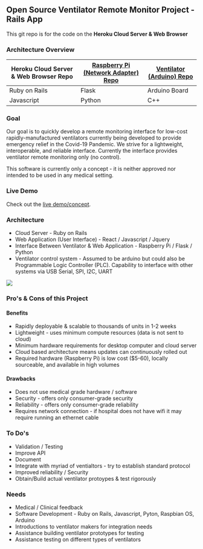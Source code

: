 ## Open Source Ventilator Remote Monitor Project - Rails App

This git repo is for the code on the **Heroku Cloud Server & Web Browser**

### Architecture Overview
| Heroku Cloud Server & Web Browser Repo | [Raspberry Pi (Network Adapter) Repo](https://github.com/Open-Ventilator-Remote-Monitoring/remote-ventilator-monitor-pi) | [Ventilator (Arduino) Repo](https://github.com/Open-Ventilator-Remote-Monitoring/ventilator-monitor-arduino) |
| ----------- | ----------- | ----------- |
| Ruby on Rails | Flask | Arduino Board |
| Javascript | Python | C++ |

### Goal
Our goal is to quickly develop a remote monitoring interface for low-cost rapidly-manufactured ventilators currently being developed to provide emergency relief in the Covid-19 Pandemic.  We strive for a lightweight, interoperable, and reliable interface. Currently the interface provides ventilator remote monitoring only (no control).

This software is currently only a concept - it is neither approved nor intended to be used in any medical setting.

### Live Demo
Check out the [live demo/concept](http://www.ventilatormonitor.com).

### Architecture
- Cloud Server - Ruby on Rails
- Web Application (User Interface) - React / Javascript / Jquery
- Interface Between Ventilator & Web Application - Raspberry Pi / Flask / Python
- Ventilator control system - Assumed to be arduino but could also be Programmable Logic Controller (PLC). Capability to interface with other systems via USB Serial, SPI, I2C, UART

![](https://docs.google.com/drawings/d/e/2PACX-1vSXvw0ErpGFBsKOZSkZQ8YRrTOmLgkKpX_AU-EcN_fl161Hc9JzWbpKGDImnNINgBIpgF3xGhZXLFLT/pub?w=960&h=720)

### Pro's & Cons of this Project
#### Benefits
- Rapidly deployable & scalable to thousands of units in 1-2 weeks
- Lightweight - uses minimum compute resources (data is not sent to cloud)
- Minimum hardware requirements for desktop computer and cloud server
- Cloud based architecture means updates can continuously rolled out
- Required hardware (Raspberry Pi) is low cost ($5-60), locally sourceable, and available in high volumes

#### Drawbacks
- Does not use medical grade hardware / software
- Security - offers only consumer-grade security
- Reliability - offers only consumer-grade reliability
- Requires network connection - if hospital does not have wifi it may require running an ethernet cable

### To Do's
- Validation / Testing
- Improve API
- Document
- Integrate with myriad of ventialtors - try to establish standard protocol
- Improved reliability / Security
- Obtain/Build actual ventilator protoypes & test rigorously

### Needs
- Medical / Clinical feedback
- Software Development - Ruby on Rails, Javascript, Pyton, Raspbian OS, Arduino
- Introductions to ventilator makers for integration needs
- Assistance building ventilator prototypes for testing
- Assistance testing on different types of ventilators
